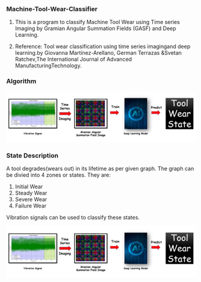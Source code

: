 ### Machine-Tool-Wear-Classifier

1. This is a program to classify Machine Tool Wear using Time series Imaging by Gramian Angular Summation Fields (GASF) and Deep Learning.

2. Reference: Tool wear classification using time series imagingand deep learning.by Giovanna Martínez-Arellano, German Terrazas &Svetan Ratchev,The International Journal of Advanced ManufacturingTechnology.


### Algorithm

![](https://github.com/Shrav108/Machine-Tool-Wear-Classifier/blob/main/Pictures/Tool%20Wear%20Classifier.PNG)

### State Description

A tool degrades(wears out) in its lifetime as per given graph. The graph can be divied into 4 zones or states. They are:

1. Initial Wear
2. Steady Wear
3. Severe Wear
4. Failure Wear

Vibration signals can be used to classify these states.

![](https://github.com/Shrav108/Machine-Tool-Wear-Classifier/blob/main/Pictures/Tool%20Wear%20Classifier.PNG)

